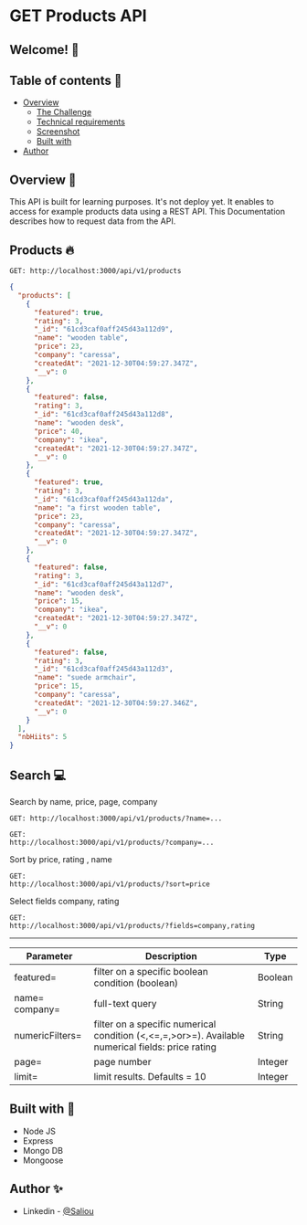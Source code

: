 # GET Products API

## Welcome! 👋

## Table of contents 🙂

- [Overview](#overview)
  - [The Challenge](#challenge)
  - [Technical requirements](#technical)
  - [Screenshot](#screenshot)
  - [Built with](#built-with)
- [Author](#author)

## Overview 🍡

This API is built for learning purposes. It's not deploy yet. It enables to access for example products data using a REST API. This Documentation describes how to request data from the API.

## Products 🔥

<code>GET: http://localhost:3000/api/v1/products</code>

```json
{
  "products": [
    {
      "featured": true,
      "rating": 3,
      "_id": "61cd3caf0aff245d43a112d9",
      "name": "wooden table",
      "price": 23,
      "company": "caressa",
      "createdAt": "2021-12-30T04:59:27.347Z",
      "__v": 0
    },
    {
      "featured": false,
      "rating": 3,
      "_id": "61cd3caf0aff245d43a112d8",
      "name": "wooden desk",
      "price": 40,
      "company": "ikea",
      "createdAt": "2021-12-30T04:59:27.347Z",
      "__v": 0
    },
    {
      "featured": true,
      "rating": 3,
      "_id": "61cd3caf0aff245d43a112da",
      "name": "a first wooden table",
      "price": 23,
      "company": "caressa",
      "createdAt": "2021-12-30T04:59:27.347Z",
      "__v": 0
    },
    {
      "featured": false,
      "rating": 3,
      "_id": "61cd3caf0aff245d43a112d7",
      "name": "wooden desk",
      "price": 15,
      "company": "ikea",
      "createdAt": "2021-12-30T04:59:27.347Z",
      "__v": 0
    },
    {
      "featured": false,
      "rating": 3,
      "_id": "61cd3caf0aff245d43a112d3",
      "name": "suede armchair",
      "price": 15,
      "company": "caressa",
      "createdAt": "2021-12-30T04:59:27.346Z",
      "__v": 0
    }
  ],
  "nbHiits": 5
}
```

## Search 💻

Search by name, price, page, company

<code>GET: http://localhost:3000/api/v1/products/?name=...</code>

<code>GET: http://localhost:3000/api/v1/products/?company=...</code>

Sort by price, rating , name

<code>GET: http://localhost:3000/api/v1/products/?sort=price</code>

Select fields company, rating

<code>GET: http://localhost:3000/api/v1/products/?fields=company,rating</code>

<hr>

| Parameter       | Description                                                                                       | Type    |
| --------------- | ------------------------------------------------------------------------------------------------- | ------- |
| featured=       | filter on a specific boolean condition (boolean)                                                  | Boolean |
| name= company=  | full-text query                                                                                   | String  |
| numericFilters= | filter on a specific numerical condition (<,<=,=,>or>=). Available numerical fields: price rating | String  |
| page=           | page number                                                                                       | Integer |
| limit=          | limit results. Defaults = 10                                                                      | Integer |

## Built with 🧰

- Node JS
- Express
- Mongo DB
- Mongoose

## Author ✨

- Linkedin - [@Saliou](https://saliou1920.github.io/Images-Gallery/)
